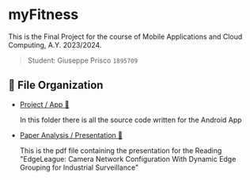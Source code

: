# myFitness

This is the Final Project for the course of Mobile Applications and Cloud Computing, A.Y. 2023/2024.

>Student:   Giuseppe Prisco `1895709`

## 📜 File Organization

-   [Project / App 🔗](./GreetingCard)

    In this folder there is all the source code written for the Android App

-   [Paper Analysis / Presentation 🔗](./MACC%20-%20Paper%20Analysis.pdf)

    This is the pdf file containing the presentation for the Reading "EdgeLeague: Camera Network Configuration With Dynamic Edge Grouping for Industrial Surveillance"
